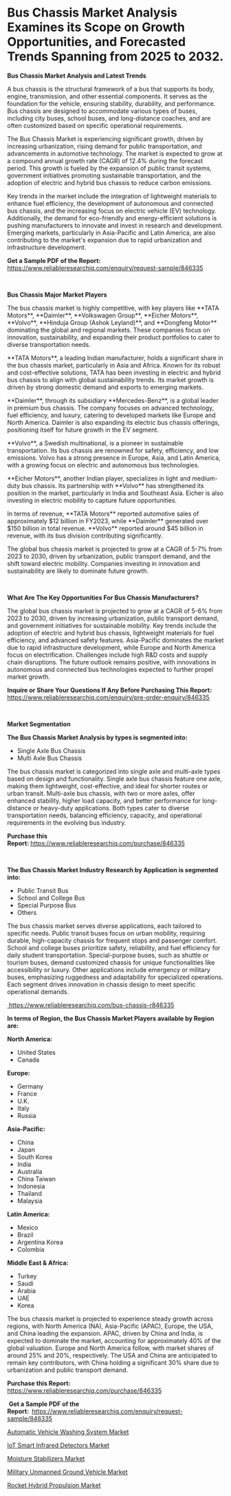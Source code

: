 <p><h1>Bus Chassis Market Analysis Examines its Scope on Growth Opportunities, and Forecasted Trends Spanning from 2025 to 2032.</h1></p><p><strong>Bus Chassis Market Analysis and Latest Trends</strong></p>
<p><p>A bus chassis is the structural framework of a bus that supports its body, engine, transmission, and other essential components. It serves as the foundation for the vehicle, ensuring stability, durability, and performance. Bus chassis are designed to accommodate various types of buses, including city buses, school buses, and long-distance coaches, and are often customized based on specific operational requirements.</p><p>The Bus Chassis Market is experiencing significant growth, driven by increasing urbanization, rising demand for public transportation, and advancements in automotive technology. The market is expected to grow at a compound annual growth rate (CAGR) of 12.4% during the forecast period. This growth is fueled by the expansion of public transit systems, government initiatives promoting sustainable transportation, and the adoption of electric and hybrid bus chassis to reduce carbon emissions.</p><p>Key trends in the market include the integration of lightweight materials to enhance fuel efficiency, the development of autonomous and connected bus chassis, and the increasing focus on electric vehicle (EV) technology. Additionally, the demand for eco-friendly and energy-efficient solutions is pushing manufacturers to innovate and invest in research and development. Emerging markets, particularly in Asia-Pacific and Latin America, are also contributing to the market's expansion due to rapid urbanization and infrastructure development.</p></p>
<p><strong>Get a Sample PDF of the Report:&nbsp;</strong> <a href="https://www.reliableresearchiq.com/enquiry/request-sample/846335?utm_campaign=1141&utm_medium=2&utm_source=Github&utm_content=ia&utm_term=22012025&utm_id=bus-chassis">https://www.reliableresearchiq.com/enquiry/request-sample/846335</a></p>
<p>&nbsp;</p>
<p><strong>Bus Chassis Major Market Players</strong></p>
<p><p>The bus chassis market is highly competitive, with key players like **TATA Motors**, **Daimler**, **Volkswagen Group**, **Eicher Motors**, **Volvo**, **Hinduja Group (Ashok Leyland)**, and **Dongfeng Motor** dominating the global and regional markets. These companies focus on innovation, sustainability, and expanding their product portfolios to cater to diverse transportation needs.</p><p>**TATA Motors**, a leading Indian manufacturer, holds a significant share in the bus chassis market, particularly in Asia and Africa. Known for its robust and cost-effective solutions, TATA has been investing in electric and hybrid bus chassis to align with global sustainability trends. Its market growth is driven by strong domestic demand and exports to emerging markets.</p><p>**Daimler**, through its subsidiary **Mercedes-Benz**, is a global leader in premium bus chassis. The company focuses on advanced technology, fuel efficiency, and luxury, catering to developed markets like Europe and North America. Daimler is also expanding its electric bus chassis offerings, positioning itself for future growth in the EV segment.</p><p>**Volvo**, a Swedish multinational, is a pioneer in sustainable transportation. Its bus chassis are renowned for safety, efficiency, and low emissions. Volvo has a strong presence in Europe, Asia, and Latin America, with a growing focus on electric and autonomous bus technologies.</p><p>**Eicher Motors**, another Indian player, specializes in light and medium-duty bus chassis. Its partnership with **Volvo** has strengthened its position in the market, particularly in India and Southeast Asia. Eicher is also investing in electric mobility to capture future opportunities.</p><p>In terms of revenue, **TATA Motors** reported automotive sales of approximately $12 billion in FY2023, while **Daimler** generated over $150 billion in total revenue. **Volvo** reported around $45 billion in revenue, with its bus division contributing significantly.</p><p>The global bus chassis market is projected to grow at a CAGR of 5-7% from 2023 to 2030, driven by urbanization, public transport demand, and the shift toward electric mobility. Companies investing in innovation and sustainability are likely to dominate future growth.</p></p>
<p>&nbsp;</p>
<p><strong>What Are The Key Opportunities For Bus Chassis Manufacturers?</strong></p>
<p><p>The global bus chassis market is projected to grow at a CAGR of 5-6% from 2023 to 2030, driven by increasing urbanization, public transport demand, and government initiatives for sustainable mobility. Key trends include the adoption of electric and hybrid bus chassis, lightweight materials for fuel efficiency, and advanced safety features. Asia-Pacific dominates the market due to rapid infrastructure development, while Europe and North America focus on electrification. Challenges include high R&D costs and supply chain disruptions. The future outlook remains positive, with innovations in autonomous and connected bus technologies expected to further propel market growth.</p></p>
<p><strong>Inquire or Share Your Questions If Any Before Purchasing This Report:</strong> <a href="https://www.reliableresearchiq.com/enquiry/pre-order-enquiry/846335?utm_campaign=1141&utm_medium=2&utm_source=Github&utm_content=ia&utm_term=22012025&utm_id=bus-chassis">https://www.reliableresearchiq.com/enquiry/pre-order-enquiry/846335</a></p>
<p>&nbsp;</p>
<p><strong>Market Segmentation</strong></p>
<p><strong>The Bus Chassis Market Analysis by types is segmented into:</strong></p>
<p><ul><li>Single Axle Bus Chassis</li><li>Multi Axle Bus Chassis</li></ul></p>
<p><p>The bus chassis market is categorized into single axle and multi-axle types based on design and functionality. Single axle bus chassis feature one axle, making them lightweight, cost-effective, and ideal for shorter routes or urban transit. Multi-axle bus chassis, with two or more axles, offer enhanced stability, higher load capacity, and better performance for long-distance or heavy-duty applications. Both types cater to diverse transportation needs, balancing efficiency, capacity, and operational requirements in the evolving bus industry.</p></p>
<p><strong>Purchase this Report:&nbsp;</strong><a href="https://www.reliableresearchiq.com/purchase/846335?utm_campaign=1141&utm_medium=2&utm_source=Github&utm_content=ia&utm_term=22012025&utm_id=bus-chassis">https://www.reliableresearchiq.com/purchase/846335</a></p>
<p>&nbsp;</p>
<p><strong>The Bus Chassis Market Industry Research by Application is segmented into:</strong></p>
<p><ul><li>Public Transit Bus</li><li>School and College Bus</li><li>Special Purpose Bus</li><li>Others</li></ul></p>
<p><p>The bus chassis market serves diverse applications, each tailored to specific needs. Public transit buses focus on urban mobility, requiring durable, high-capacity chassis for frequent stops and passenger comfort. School and college buses prioritize safety, reliability, and fuel efficiency for daily student transportation. Special-purpose buses, such as shuttle or tourism buses, demand customized chassis for unique functionalities like accessibility or luxury. Other applications include emergency or military buses, emphasizing ruggedness and adaptability for specialized operations. Each segment drives innovation in chassis design to meet specific operational demands.</p></p>
<p><a href="https://www.reliableresearchiq.com/bus-chassis-r846335?utm_campaign=1141&utm_medium=2&utm_source=Github&utm_content=ia&utm_term=22012025&utm_id=bus-chassis">&nbsp;https://www.reliableresearchiq.com/bus-chassis-r846335</a></p>
<p><strong>In terms of Region, the Bus Chassis Market Players available by Region are:</strong></p>
<p>
    <p> <strong> North America: </strong>
        <ul>
            <li>United States</li>
            <li>Canada</li>
        </ul>
        </p> 
    <p> <strong> Europe: </strong>
        <ul>
            <li>Germany</li>
            <li>France</li>
            <li>U.K.</li>
            <li>Italy</li>
            <li>Russia</li>
        </ul>
        </p> 
    <p> <strong> Asia-Pacific: </strong>
        <ul>
            <li>China</li>
            <li>Japan</li>
            <li>South Korea</li>
            <li>India</li>
            <li>Australia</li>
            <li>China Taiwan</li>
            <li>Indonesia</li>
            <li>Thailand</li>
            <li>Malaysia</li>
        </ul>
        </p> 
    <p> <strong> Latin America: </strong>
        <ul>
            <li>Mexico</li>
            <li>Brazil</li>
            <li>Argentina Korea</li>
            <li>Colombia</li>
        </ul>
        </p> 
    <p> <strong> Middle East & Africa: </strong>
        <ul>
            <li>Turkey</li>
            <li>Saudi</li>
            <li>Arabia</li>
            <li>UAE</li>
            <li>Korea</li>
        </ul>
    </p>
    </p>
<p><p>The bus chassis market is projected to experience steady growth across regions, with North America (NA), Asia-Pacific (APAC), Europe, the USA, and China leading the expansion. APAC, driven by China and India, is expected to dominate the market, accounting for approximately 40% of the global valuation. Europe and North America follow, with market shares of around 25% and 20%, respectively. The USA and China are anticipated to remain key contributors, with China holding a significant 30% share due to urbanization and public transport demand.</p></p>
<p><strong>Purchase this Report: </strong><a href="https://www.reliableresearchiq.com/purchase/846335?utm_campaign=1141&utm_medium=2&utm_source=Github&utm_content=ia&utm_term=22012025&utm_id=bus-chassis">https://www.reliableresearchiq.com/purchase/846335</a></p>
<p>&nbsp;<strong>Get a Sample PDF of the Report:&nbsp;&nbsp;</strong><a href="https://www.reliableresearchiq.com/enquiry/request-sample/846335?utm_campaign=1141&utm_medium=2&utm_source=Github&utm_content=ia&utm_term=22012025&utm_id=bus-chassis">https://www.reliableresearchiq.com/enquiry/request-sample/846335</a></p>
<p><strong></strong></p>
<p><p><a href="https://github.com/boisetwa16/Market-Research-Report-List-1/blob/main/automatic-vehicle-washing-system-market.md?utm_campaign=1141&utm_medium=2&utm_source=Github&utm_content=ia&utm_term=22012025&utm_id=bus-chassis">Automatic Vehicle Washing System Market</a></p><p><a href="https://www.linkedin.com/pulse/competitive-landscape-analysis-iot-smart-infrared-detectors-kj88f?utm_campaign=1141&utm_medium=2&utm_source=Github&utm_content=ia&utm_term=22012025&utm_id=bus-chassis">IoT Smart Infrared Detectors Market</a></p><p><a href="https://www.linkedin.com/pulse/growth-forecast-moisture-stabilizers-market-projected-49-cagr-shxpf?utm_campaign=1141&utm_medium=2&utm_source=Github&utm_content=ia&utm_term=22012025&utm_id=bus-chassis">Moisture Stabilizers Market</a></p><p><a href="https://github.com/bogganbillie6969/Market-Research-Report-List-1/blob/main/military-unmanned-ground-vehicle-market.md?utm_campaign=1141&utm_medium=2&utm_source=Github&utm_content=ia&utm_term=22012025&utm_id=bus-chassis">Military Unmanned Ground Vehicle Market</a></p><p><a href="https://www.linkedin.com/pulse/emerging-technologies-reshaping-rocket-hybrid-propulsion-market-bb0ef?utm_campaign=1141&utm_medium=2&utm_source=Github&utm_content=ia&utm_term=22012025&utm_id=bus-chassis">Rocket Hybrid Propulsion Market</a></p></p>